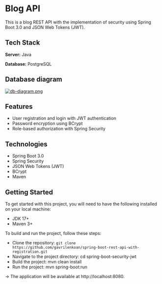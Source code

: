 # Blog API

This is a blog REST API with the implementation of security using Spring Boot 3.0 and JSON Web Tokens (JWT).

## Tech Stack

**Server:** Java

**Database:** PostgreSQL

## Database diagram

[![db-diagram.png](https://i.postimg.cc/ncJY1H4J/db-diagram.png)](https://postimg.cc/grgZzbtS)

## Features
* User registration and login with JWT authentication
* Password encryption using BCrypt
* Role-based authorization with Spring Security

## Technologies
* Spring Boot 3.0
* Spring Security
* JSON Web Tokens (JWT)
* BCrypt
* Maven

## Getting Started
To get started with this project, you will need to have the following installed on your local machine:

* JDK 17+
* Maven 3+

To build and run the project, follow these steps:

* Clone the repository: `git clone https://github.com/gavrilenkoan/spring-boot-rest-api-with-registration.git`
* Navigate to the project directory: cd spring-boot-security-jwt
* Build the project: mvn clean install
* Run the project: mvn spring-boot:run

-> The application will be available at http://localhost:8080.